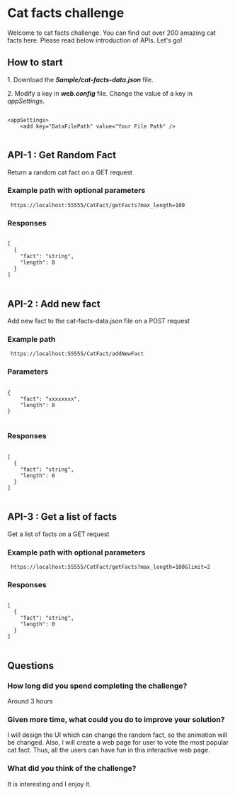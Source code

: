 <h1> Cat facts challenge </h1>
<p> Welcome to cat facts challenge. You can find out over 200 amazing cat facts here. Please read below introduction of APIs. Let's go!</p>
<h2>How to start</h2>
<p> 1. Download the <b><i>Sample/cat-facts-data.json</i></b> file.</p>
<p> 2. Modify a key in <b><i>web.config</i></b> file. Change the value of a key in <i>appSettings</i>.</p>
<div class="snippet-clipboard-content notranslate position-relative overflow-auto">
<pre class="notranslate">
<code> 
&lt;appSettings&gt;
    &lt;add key="DataFilePath" value="Your File Path" /&gt;
</code>
</pre>
</div>
<h2>API-1 : Get Random Fact </h2>
<p>Return a random cat fact on a GET request</p>
<h3>Example path with optional parameters</h3>
<div class="snippet-clipboard-content notranslate position-relative overflow-auto">
<pre class="notranslate">
<code> https://localhost:55555/CatFact/getFacts?max_length=100</code>
</pre>
</div>
<h3>Responses</h3>
<div class="snippet-clipboard-content notranslate position-relative overflow-auto">
<pre class="notranslate">
<code> 
[
  {
    "fact": "string",
    "length": 0
  }
]
</code>
</pre>
</div>
<h2>API-2 : Add new fact </h2>
<p>Add new fact to the cat-facts-data.json file on a POST request</p>
<h3>Example path</h3>
<div class="snippet-clipboard-content notranslate position-relative overflow-auto">
<pre class="notranslate">
<code> https://localhost:55555/CatFact/addNewFact</code>
</pre>
</div>
<h3>Parameters</h3>
<div class="snippet-clipboard-content notranslate position-relative overflow-auto">
<pre class="notranslate">
<code> 
{
    "fact": "xxxxxxxx",
    "length": 8
}
</code>
</pre>
</div>
<h3>Responses</h3>
<div class="snippet-clipboard-content notranslate position-relative overflow-auto">
<pre class="notranslate">
<code> 
[
  {
    "fact": "string",
    "length": 0
  }
]
</code>
</pre>
</div>
<h2>API-3 : Get a list of facts </h2>
<p>Get a list of facts on a GET request</p>
<h3>Example path with optional parameters</h3>
<div class="snippet-clipboard-content notranslate position-relative overflow-auto">
<pre class="notranslate">
<code> https://localhost:55555/CatFact/getFacts?max_length=100&limit=2</code>
</pre>
</div>
<h3>Responses</h3>
<div class="snippet-clipboard-content notranslate position-relative overflow-auto">
<pre class="notranslate">
<code> 
[
  {
    "fact": "string",
    "length": 0
  }
]
</code>
</pre>
</div>
<h2>Questions</h2>
<h3>How long did you spend completing the challenge?</h3>
<p>Around 3 hours</p>
<h3>Given more time, what could you do to improve your solution?</h3>
<p>I will design the UI which can change the random fact, so the animation will be changed. Also, I will create a web page for user to vote the most popular cat fact. Thus, all the users can have fun in this interactive web page.</p>
<h3>What did you think of the challenge?</h3>
<p>It is interesting and I enjoy it.</p>


